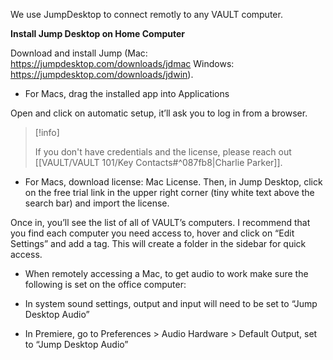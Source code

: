 We use JumpDesktop to connect remotly to any VAULT computer.

**Install Jump Desktop on Home Computer** 

Download and install Jump (Mac: https://jumpdesktop.com/downloads/jdmac Windows: https://jumpdesktop.com/downloads/jdwin). 

- For Macs, drag the installed app into Applications 

Open and click on automatic setup, it’ll ask you to log in from a browser. 

> [!info]
> 
> If you don't have credentials and the license, please reach out [[VAULT/VAULT 101/Key Contacts#^087fb8|Charlie Parker]].

- For Macs, download license: Mac License. Then, in Jump Desktop, click on the free trial link in the upper right corner (tiny white text above the search bar) and import the license. 

Once in, you’ll see the list of all of VAULT’s computers. I recommend that you find each computer you need access to, hover and click on “Edit Settings” and add a tag. This will create a folder in the sidebar for quick access. 

- When remotely accessing a Mac, to get audio to work make sure the following is set on the office computer: 

- In system sound settings, output and input will need to be set to “Jump Desktop Audio” 

- In Premiere, go to Preferences > Audio Hardware > Default Output, set to “Jump Desktop Audio”